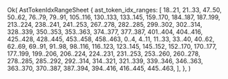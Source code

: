 Ok(
    AstTokenIdxRangeSheet {
        ast_token_idx_ranges: [
            18..21,
            21..33,
            47..50,
            50..62,
            76..79,
            79..91,
            105..116,
            130..133,
            133..145,
            159..170,
            184..187,
            187..199,
            213..224,
            238..241,
            241..253,
            267..278,
            282..285,
            299..302,
            302..314,
            328..339,
            350..353,
            353..363,
            374..377,
            377..387,
            401..404,
            404..416,
            425..428,
            428..445,
            453..458,
            458..463,
            0..4,
            4..11,
            11..33,
            33..40,
            40..62,
            62..69,
            69..91,
            91..98,
            98..116,
            116..123,
            123..145,
            145..152,
            152..170,
            170..177,
            177..199,
            199..206,
            206..224,
            224..231,
            231..253,
            253..260,
            260..278,
            278..285,
            285..292,
            292..314,
            314..321,
            321..339,
            339..346,
            346..363,
            363..370,
            370..387,
            387..394,
            394..416,
            416..445,
            445..463,
        ],
    },
)